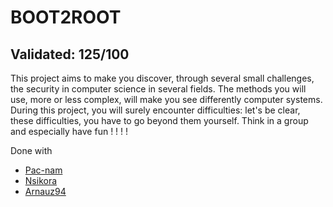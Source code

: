 # BOOT2ROOT

## Validated: 125/100

This project aims to make you discover, through several small challenges, the security
in computer science in several fields.
The methods you will use, more or less complex, will make you see differently computer systems.
During this project, you will surely encounter difficulties: let's be clear, these
difficulties, you have to go beyond them yourself. Think in a group and especially
have fun ! ! ! !

Done with 
- [Pac-nam](https://github.com/pac-nam)
- [Nsikora](https://github.com/nsikora)
- [Arnauz94](https://github.com/arnauz94)
